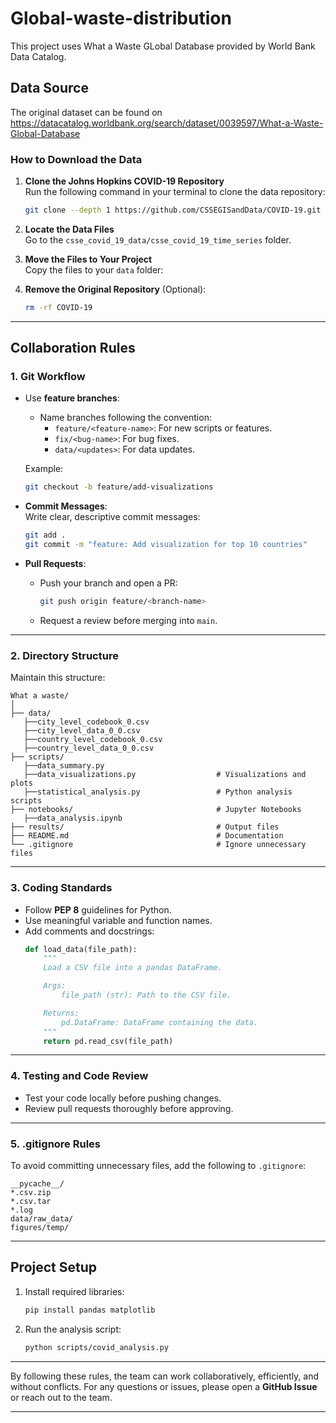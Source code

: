 # Global-waste-distribution

This project uses What a Waste GLobal Database provided by World Bank Data Catalog.

## **Data Source**
The original dataset can be found on https://datacatalog.worldbank.org/search/dataset/0039597/What-a-Waste-Global-Database

### **How to Download the Data**

1. **Clone the Johns Hopkins COVID-19 Repository**  
   Run the following command in your terminal to clone the data repository:
   ```bash
   git clone --depth 1 https://github.com/CSSEGISandData/COVID-19.git

2. **Locate the Data Files**  
   Go to the `csse_covid_19_data/csse_covid_19_time_series` folder. 

3. **Move the Files to Your Project**  
   Copy the files to your `data` folder:

4. **Remove the Original Repository** (Optional):
   ```bash
   rm -rf COVID-19
   ```

---

## **Collaboration Rules**

### **1. Git Workflow**
- Use **feature branches**:
   - Name branches following the convention:
     - `feature/<feature-name>`: For new scripts or features.
     - `fix/<bug-name>`: For bug fixes.
     - `data/<updates>`: For data updates.

   Example:
   ```bash
   git checkout -b feature/add-visualizations
   ```

- **Commit Messages**:  
   Write clear, descriptive commit messages:
   ```bash
   git add .
   git commit -m "feature: Add visualization for top 10 countries"
   ```

- **Pull Requests**:  
   - Push your branch and open a PR:
     ```bash
     git push origin feature/<branch-name>
     ```
   - Request a review before merging into `main`.
---
### **2. Directory Structure**
Maintain this structure:
```
What a waste/
│
├── data/
   ├──city_level_codebook_0.csv
   ├──city_level_data_0_0.csv
   ├──country_level_codebook_0.csv
   ├──country_level_data_0_0.csv                        
├── scripts/
   ├──data_summary.py
   ├──data_visualizations.py                  # Visualizations and plots
   ├──statistical_analysis.py                 # Python analysis scripts
├── notebooks/                                # Jupyter Notebooks
   ├──data_analysis.ipynb                                               
├── results/                                  # Output files
├── README.md                                 # Documentation
└── .gitignore                                # Ignore unnecessary files
```
---
### **3. Coding Standards**
- Follow **PEP 8** guidelines for Python.
- Use meaningful variable and function names.
- Add comments and docstrings:
   ```python
   def load_data(file_path):
       """
       Load a CSV file into a pandas DataFrame.

       Args:
           file_path (str): Path to the CSV file.

       Returns:
           pd.DataFrame: DataFrame containing the data.
       """
       return pd.read_csv(file_path)
   ```

---

### **4. Testing and Code Review**
- Test your code locally before pushing changes.
- Review pull requests thoroughly before approving.

---

### **5. .gitignore Rules**
To avoid committing unnecessary files, add the following to `.gitignore`:
```
__pycache__/
*.csv.zip
*.csv.tar
*.log
data/raw_data/
figures/temp/
```

---

## **Project Setup**
1. Install required libraries:
   ```bash
   pip install pandas matplotlib
   ```

2. Run the analysis script:
   ```bash
   python scripts/covid_analysis.py
   ```

---

By following these rules, the team can work collaboratively, efficiently, and without conflicts. For any questions or issues, please open a **GitHub Issue** or reach out to the team.

---

